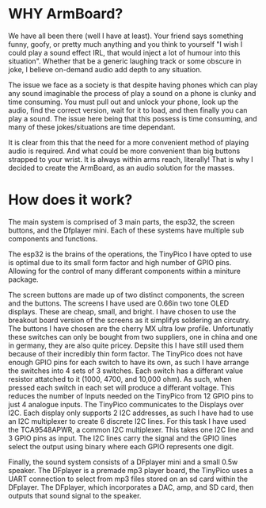# WHY ArmBoard?
We have all been there (well I have at least). Your friend says something funny, goofy, or pretty much anything and you think to yourself "I wish I could play a sound effect IRL, that would inject a lot of humour into this situation". Whether that be a generic laughing track or some obscure in joke, I believe on-demand audio add depth to any situation.

The issue we face as a society is that despite having phones which can play any sound imaginable the process of play a sound on a phone is clunky and time consuming. You must pull out and unlock your phone, look up the audio, find the correct version, wait for it to load, and then finally you can play a sound. The issue here being that this possess is time consuming, and many of these jokes/situations are time dependant.

It is clear from this that the need for a more convenient method of playing audio is required. And what could be more convenient than big buttons strapped to your wrist. It is always within arms reach, literally!  That is why I decided to create the ArmBoard, as an audio solution for the masses.


# How does it work?
The main system is comprised of 3 main parts, the esp32, the screen buttons, and the Dfplayer mini. Each of these systems have multiple sub components and functions. 

The esp32 is the brains of the operations, the TinyPico I have opted to use is optimal due to its small form factor and high number of GPIO pins. Allowing for the control of many differant components within a miniture package.

The screen buttons are made up of two distinct components, the screen and the buttons. The screens I have used are 0.66in two tone OLED displays. These are cheap, small, and bright. I have chosen to use the breakout board version of the screens as it simplifys soldering an circutry. The buttons I have chosen are the cherry MX ultra low profile. Unfortunatly these switches can only be bought from two suppliers, one in china and one in germany, they are also quite pricey. Depsite this I have still used them because of their incredibly thin form factor. 
The TinyPico does not have enough GPIO pins for each switch to have its own, as such I have arrange the switches into 4 sets of 3 switches. Each switch has a differant value resistor attatched to it (1000, 4700, and 10,000 ohm). As such, when pressed each switch in each set will produce a differant voltage. This reduces the number of Inputs needed on the TinyPico from 12 GPIO pins to just 4 analogue inputs. 
The TinyPico communicates to the Displays over I2C. Each display only supports 2 I2C addresses, as such I have had to use an I2C multiplexer to create 6 discrete I2C lines. For this task I have used the TCA9548APWR, a common I2C multiplexer. This takes one I2C line and 3 GPIO pins as input. The I2C lines carry the signal and the GPIO lines select the output using binary where each GPIO represents one digit.

Finally, the sound system consists of a DFplayer mini and a small 0.5w speaker. The DFplayer is a premade mp3 player board, the TinyPico uses a UART connection to select from mp3 files stored on an sd card within the DFplayer. The DFplayer, which incorporates a DAC, amp, and SD card, then outputs that sound signal to the speaker.
